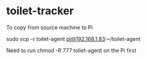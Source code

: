 # toilet-tracker


To copy from source machine to Pi

sudo scp  -r toilet-agent pi@192.168.1.83:~/toilet-agent

Need to run chmod -R 777 toliet-agent on the Pi first

